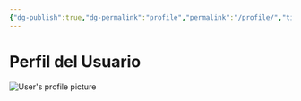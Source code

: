 ```yaml
---
{"dg-publish":true,"dg-permalink":"profile","permalink":"/profile/","title":"Perfil","contentClasses":"page","created":"2024-02-18T12:02:55.872-06:00","updated":"2024-02-23T11:24:09.076-06:00"}
---
```


# Perfil del Usuario
<div id="content-profile">
<div class="container">
<div class="profile-header">
<img  alt="User's profile picture" class="profile-image"/>
<a class="link"><h2 class="display_name"></h2></a>
</div>
<pre><code id="profile-data" class="json"></code></pre>
</div>
</div>

